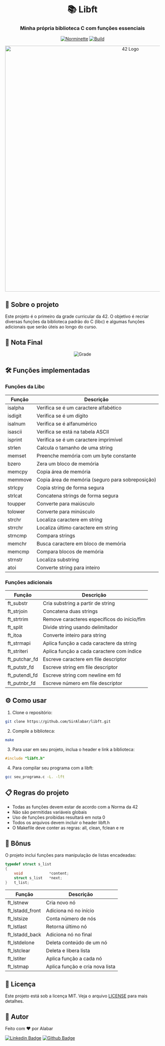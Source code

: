<div align="center">

# 📚 Libft

### Minha própria biblioteca C com funções essenciais
[![Norminette](https://github.com/SirAlabar/libft/actions/workflows/norminette.yml/badge.svg)](https://github.com/SirAlabar/libft/actions/workflows/norminette.yml)
[![Build](https://github.com/SirAlabar/libft/actions/workflows/build.yml/badge.svg)](https://github.com/SirAlabar/libft/actions/workflows/build.yml)

<img src="/api/placeholder/800/400" alt="42 Logo" width="800px">

</div>

## 📝 Sobre o projeto

Este projeto é o primeiro da grade curricular da 42. O objetivo é recriar diversas funções da biblioteca padrão do C (libc) e algumas funções adicionais que serão úteis ao longo do curso.

## 🎯 Nota Final
<div align="center">

![Grade](https://img.shields.io/badge/Grade-125%2F100-brightgreen)

</div>

## 🛠️ Funções implementadas

### Funções da Libc
| Função | Descrição |
|--------|-----------|
| isalpha | Verifica se é um caractere alfabético |
| isdigit | Verifica se é um dígito |
| isalnum | Verifica se é alfanumérico |
| isascii | Verifica se está na tabela ASCII |
| isprint | Verifica se é um caractere imprimível |
| strlen | Calcula o tamanho de uma string |
| memset | Preenche memória com um byte constante |
| bzero | Zera um bloco de memória |
| memcpy | Copia área de memória |
| memmove | Copia área de memória (seguro para sobreposição) |
| strlcpy | Copia string de forma segura |
| strlcat | Concatena strings de forma segura |
| toupper | Converte para maiúsculo |
| tolower | Converte para minúsculo |
| strchr | Localiza caractere em string |
| strrchr | Localiza último caractere em string |
| strncmp | Compara strings |
| memchr | Busca caractere em bloco de memória |
| memcmp | Compara blocos de memória |
| strnstr | Localiza substring |
| atoi | Converte string para inteiro |

### Funções adicionais
| Função | Descrição |
|--------|-----------|
| ft_substr | Cria substring a partir de string |
| ft_strjoin | Concatena duas strings |
| ft_strtrim | Remove caracteres específicos do início/fim |
| ft_split | Divide string usando delimitador |
| ft_itoa | Converte inteiro para string |
| ft_strmapi | Aplica função a cada caractere da string |
| ft_striteri | Aplica função a cada caractere com índice |
| ft_putchar_fd | Escreve caractere em file descriptor |
| ft_putstr_fd | Escreve string em file descriptor |
| ft_putendl_fd | Escreve string com newline em fd |
| ft_putnbr_fd | Escreve número em file descriptor |

## ⚙️ Como usar

1. Clone o repositório:
```bash
git clone https://github.com/SirAlabar/libft.git
```

2. Compile a biblioteca:
```bash
make
```

3. Para usar em seu projeto, inclua o header e link a biblioteca:
```c
#include "libft.h"
```

4. Para compilar seu programa com a libft:
```bash
gcc seu_programa.c -L. -lft
```

## 📋 Regras do projeto

- Todas as funções devem estar de acordo com a Norma da 42
- Não são permitidas variáveis globais
- Uso de funções proibidas resultará em nota 0
- Todos os arquivos devem incluir o header libft.h
- O Makefile deve conter as regras: all, clean, fclean e re

## 🌟 Bônus

O projeto inclui funções para manipulação de listas encadeadas:

```c
typedef struct s_list
{
    void            *content;
    struct s_list   *next;
}   t_list;
```

| Função | Descrição |
|--------|-----------|
| ft_lstnew | Cria novo nó |
| ft_lstadd_front | Adiciona nó no início |
| ft_lstsize | Conta número de nós |
| ft_lstlast | Retorna último nó |
| ft_lstadd_back | Adiciona nó no final |
| ft_lstdelone | Deleta conteúdo de um nó |
| ft_lstclear | Deleta e libera lista |
| ft_lstiter | Aplica função a cada nó |
| ft_lstmap | Aplica função e cria nova lista |

## 📄 Licença

Este projeto está sob a licença MIT. Veja o arquivo [LICENSE](LICENSE) para mais detalhes.

## 👋 Autor

Feito com ❤️ por Alabar

[![Linkedin Badge](https://img.shields.io/badge/-Hugo%20Leonardo-blue?style=flat-square&logo=Linkedin&logoColor=white&link=https://www.linkedin.com/in/hugo-leonardo-40b941106/)](https://www.linkedin.com/in/hugo-leonardo-40b941106/)
[![Github Badge](https://img.shields.io/badge/-SirAlabar-000?style=flat-square&logo=Github&logoColor=white&link=https://github.com/SirAlabar)](https://github.com/SirAlabar)
